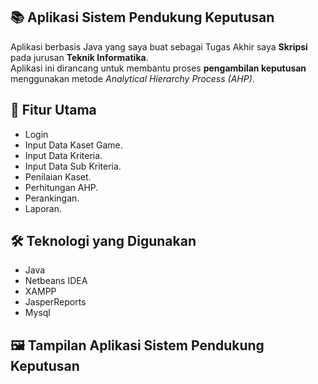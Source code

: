 ## 📚 Aplikasi Sistem Pendukung Keputusan

Aplikasi berbasis Java yang saya buat sebagai Tugas Akhir saya **Skripsi** pada jurusan **Teknik Informatika**.  
Aplikasi ini dirancang untuk membantu proses **pengambilan keputusan** menggunakan metode *Analytical Hierarchy Process (AHP)*.

## 🎯 Fitur Utama
* Login
* Input Data Kaset Game.
* Input Data Kriteria.
* Input Data Sub Kriteria.
* Penilaian Kaset.
* Perhitungan AHP.
* Perankingan.
* Laporan.

## 🛠️ Teknologi yang Digunakan

* Java 
* Netbeans IDEA
* XAMPP
* JasperReports
* Mysql

## 🖼️ Tampilan Aplikasi Sistem Pendukung Keputusan

